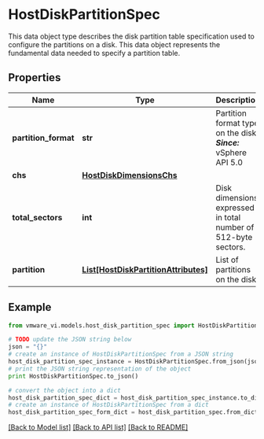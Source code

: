 # HostDiskPartitionSpec

This data object type describes the disk partition table specification used to configure the partitions on a disk.  This data object represents the fundamental data needed to specify a partition table. 

## Properties
Name | Type | Description | Notes
------------ | ------------- | ------------- | -------------
**partition_format** | **str** | Partition format type on the disk.  ***Since:*** vSphere API 5.0  | [optional] 
**chs** | [**HostDiskDimensionsChs**](HostDiskDimensionsChs.md) |  | [optional] 
**total_sectors** | **int** | Disk dimensions expressed in total number of 512-byte sectors.  | [optional] 
**partition** | [**List[HostDiskPartitionAttributes]**](HostDiskPartitionAttributes.md) | List of partitions on the disk.  | [optional] 

## Example

```python
from vmware_vi.models.host_disk_partition_spec import HostDiskPartitionSpec

# TODO update the JSON string below
json = "{}"
# create an instance of HostDiskPartitionSpec from a JSON string
host_disk_partition_spec_instance = HostDiskPartitionSpec.from_json(json)
# print the JSON string representation of the object
print HostDiskPartitionSpec.to_json()

# convert the object into a dict
host_disk_partition_spec_dict = host_disk_partition_spec_instance.to_dict()
# create an instance of HostDiskPartitionSpec from a dict
host_disk_partition_spec_form_dict = host_disk_partition_spec.from_dict(host_disk_partition_spec_dict)
```
[[Back to Model list]](../README.md#documentation-for-models) [[Back to API list]](../README.md#documentation-for-api-endpoints) [[Back to README]](../README.md)


